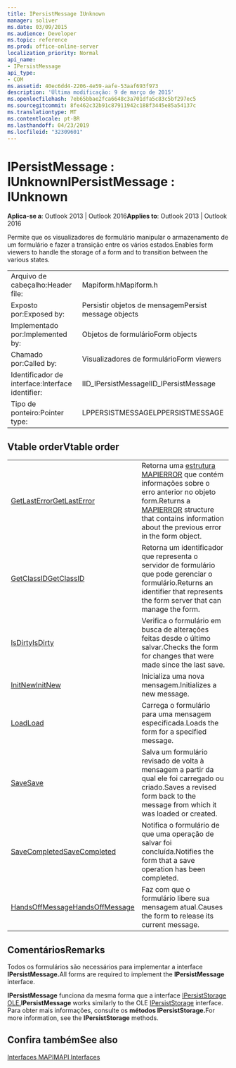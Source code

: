 ```yaml
---
title: IPersistMessage IUnknown
manager: soliver
ms.date: 03/09/2015
ms.audience: Developer
ms.topic: reference
ms.prod: office-online-server
localization_priority: Normal
api_name:
- IPersistMessage
api_type:
- COM
ms.assetid: 40ec6dd4-2206-4e59-aafe-53aaf693f973
description: 'Última modificação: 9 de março de 2015'
ms.openlocfilehash: 7eb65bbae2fca6648c3a701dfa5c83c5bf297ec5
ms.sourcegitcommit: 8fe462c32b91c87911942c188f3445e85a54137c
ms.translationtype: MT
ms.contentlocale: pt-BR
ms.lasthandoff: 04/23/2019
ms.locfileid: "32309601"
---
```

# <a name="ipersistmessage--iunknown"></a><span data-ttu-id="b3b67-103">IPersistMessage : IUnknown</span><span class="sxs-lookup"><span data-stu-id="b3b67-103">IPersistMessage : IUnknown</span></span>

  
  
<span data-ttu-id="b3b67-104">**Aplica-se a**: Outlook 2013 | Outlook 2016</span><span class="sxs-lookup"><span data-stu-id="b3b67-104">**Applies to**: Outlook 2013 | Outlook 2016</span></span> 
  
<span data-ttu-id="b3b67-105">Permite que os visualizadores de formulário manipular o armazenamento de um formulário e fazer a transição entre os vários estados.</span><span class="sxs-lookup"><span data-stu-id="b3b67-105">Enables form viewers to handle the storage of a form and to transition between the various states.</span></span>
  
|||
|:-----|:-----|
|<span data-ttu-id="b3b67-106">Arquivo de cabeçalho:</span><span class="sxs-lookup"><span data-stu-id="b3b67-106">Header file:</span></span>  <br/> |<span data-ttu-id="b3b67-107">Mapiform.h</span><span class="sxs-lookup"><span data-stu-id="b3b67-107">Mapiform.h</span></span>  <br/> |
|<span data-ttu-id="b3b67-108">Exposto por:</span><span class="sxs-lookup"><span data-stu-id="b3b67-108">Exposed by:</span></span>  <br/> |<span data-ttu-id="b3b67-109">Persistir objetos de mensagem</span><span class="sxs-lookup"><span data-stu-id="b3b67-109">Persist message objects</span></span>  <br/> |
|<span data-ttu-id="b3b67-110">Implementado por:</span><span class="sxs-lookup"><span data-stu-id="b3b67-110">Implemented by:</span></span>  <br/> |<span data-ttu-id="b3b67-111">Objetos de formulário</span><span class="sxs-lookup"><span data-stu-id="b3b67-111">Form objects</span></span>  <br/> |
|<span data-ttu-id="b3b67-112">Chamado por:</span><span class="sxs-lookup"><span data-stu-id="b3b67-112">Called by:</span></span>  <br/> |<span data-ttu-id="b3b67-113">Visualizadores de formulário</span><span class="sxs-lookup"><span data-stu-id="b3b67-113">Form viewers</span></span>  <br/> |
|<span data-ttu-id="b3b67-114">Identificador de interface:</span><span class="sxs-lookup"><span data-stu-id="b3b67-114">Interface identifier:</span></span>  <br/> |<span data-ttu-id="b3b67-115">IID_IPersistMessage</span><span class="sxs-lookup"><span data-stu-id="b3b67-115">IID_IPersistMessage</span></span>  <br/> |
|<span data-ttu-id="b3b67-116">Tipo de ponteiro:</span><span class="sxs-lookup"><span data-stu-id="b3b67-116">Pointer type:</span></span>  <br/> |<span data-ttu-id="b3b67-117">LPPERSISTMESSAGE</span><span class="sxs-lookup"><span data-stu-id="b3b67-117">LPPERSISTMESSAGE</span></span>  <br/> |
   
## <a name="vtable-order"></a><span data-ttu-id="b3b67-118">Vtable order</span><span class="sxs-lookup"><span data-stu-id="b3b67-118">Vtable order</span></span>

|||
|:-----|:-----|
|[<span data-ttu-id="b3b67-119">GetLastError</span><span class="sxs-lookup"><span data-stu-id="b3b67-119">GetLastError</span></span>](ipersistmessage-getlasterror.md) <br/> |<span data-ttu-id="b3b67-120">Retorna uma [estrutura MAPIERROR](mapierror.md) que contém informações sobre o erro anterior no objeto form.</span><span class="sxs-lookup"><span data-stu-id="b3b67-120">Returns a [MAPIERROR](mapierror.md) structure that contains information about the previous error in the form object.</span></span>  <br/> |
|[<span data-ttu-id="b3b67-121">GetClassID</span><span class="sxs-lookup"><span data-stu-id="b3b67-121">GetClassID</span></span>](ipersistmessage-getclassid.md) <br/> |<span data-ttu-id="b3b67-122">Retorna um identificador que representa o servidor de formulário que pode gerenciar o formulário.</span><span class="sxs-lookup"><span data-stu-id="b3b67-122">Returns an identifier that represents the form server that can manage the form.</span></span>  <br/> |
|[<span data-ttu-id="b3b67-123">IsDirty</span><span class="sxs-lookup"><span data-stu-id="b3b67-123">IsDirty</span></span>](ipersistmessage-isdirty.md) <br/> |<span data-ttu-id="b3b67-124">Verifica o formulário em busca de alterações feitas desde o último salvar.</span><span class="sxs-lookup"><span data-stu-id="b3b67-124">Checks the form for changes that were made since the last save.</span></span>  <br/> |
|[<span data-ttu-id="b3b67-125">InitNew</span><span class="sxs-lookup"><span data-stu-id="b3b67-125">InitNew</span></span>](ipersistmessage-initnew.md) <br/> |<span data-ttu-id="b3b67-126">Inicializa uma nova mensagem.</span><span class="sxs-lookup"><span data-stu-id="b3b67-126">Initializes a new message.</span></span>  <br/> |
|[<span data-ttu-id="b3b67-127">Load</span><span class="sxs-lookup"><span data-stu-id="b3b67-127">Load</span></span>](ipersistmessage-load.md) <br/> |<span data-ttu-id="b3b67-128">Carrega o formulário para uma mensagem especificada.</span><span class="sxs-lookup"><span data-stu-id="b3b67-128">Loads the form for a specified message.</span></span>  <br/> |
|[<span data-ttu-id="b3b67-129">Save</span><span class="sxs-lookup"><span data-stu-id="b3b67-129">Save</span></span>](ipersistmessage-save.md) <br/> |<span data-ttu-id="b3b67-130">Salva um formulário revisado de volta à mensagem a partir da qual ele foi carregado ou criado.</span><span class="sxs-lookup"><span data-stu-id="b3b67-130">Saves a revised form back to the message from which it was loaded or created.</span></span>  <br/> |
|[<span data-ttu-id="b3b67-131">SaveCompleted</span><span class="sxs-lookup"><span data-stu-id="b3b67-131">SaveCompleted</span></span>](ipersistmessage-savecompleted.md) <br/> |<span data-ttu-id="b3b67-132">Notifica o formulário de que uma operação de salvar foi concluída.</span><span class="sxs-lookup"><span data-stu-id="b3b67-132">Notifies the form that a save operation has been completed.</span></span>  <br/> |
|[<span data-ttu-id="b3b67-133">HandsOffMessage</span><span class="sxs-lookup"><span data-stu-id="b3b67-133">HandsOffMessage</span></span>](ipersistmessage-handsoffmessage.md) <br/> |<span data-ttu-id="b3b67-134">Faz com que o formulário libere sua mensagem atual.</span><span class="sxs-lookup"><span data-stu-id="b3b67-134">Causes the form to release its current message.</span></span>  <br/> |
   
## <a name="remarks"></a><span data-ttu-id="b3b67-135">Comentários</span><span class="sxs-lookup"><span data-stu-id="b3b67-135">Remarks</span></span>

<span data-ttu-id="b3b67-136">Todos os formulários são necessários para implementar a interface **IPersistMessage.**</span><span class="sxs-lookup"><span data-stu-id="b3b67-136">All forms are required to implement the **IPersistMessage** interface.</span></span> 
  
 <span data-ttu-id="b3b67-137">**IPersistMessage** funciona da mesma forma que a interface [IPersistStorage OLE.](https://msdn.microsoft.com/library/1c1a20fc-c101-4cbc-a7a6-30613aa387d7%28Office.15%29.aspx)</span><span class="sxs-lookup"><span data-stu-id="b3b67-137">**IPersistMessage** works similarly to the OLE [IPersistStorage](https://msdn.microsoft.com/library/1c1a20fc-c101-4cbc-a7a6-30613aa387d7%28Office.15%29.aspx) interface.</span></span> <span data-ttu-id="b3b67-138">Para obter mais informações, consulte os **métodos IPersistStorage.**</span><span class="sxs-lookup"><span data-stu-id="b3b67-138">For more information, see the **IPersistStorage** methods.</span></span> 
  
## <a name="see-also"></a><span data-ttu-id="b3b67-139">Confira também</span><span class="sxs-lookup"><span data-stu-id="b3b67-139">See also</span></span>



[<span data-ttu-id="b3b67-140">Interfaces MAPI</span><span class="sxs-lookup"><span data-stu-id="b3b67-140">MAPI Interfaces</span></span>](mapi-interfaces.md)

